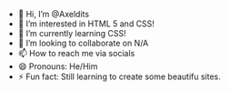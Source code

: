- 👋 Hi, I’m @Axeldits
- 👀 I’m interested in HTML 5 and CSS!
- 🌱 I’m currently learning CSS!
- 💞️ I’m looking to collaborate on N/A
- 📫 How to reach me via socials
- 😄 Pronouns: He/Him
- ⚡ Fun fact: Still learning to create some beautifu sites.

<!---
Axeldits/Axeldits is a ✨ special ✨ repository because its `README.md` (this file) appears on your GitHub profile.
You can click the Preview link to take a look at your changes.
--->
